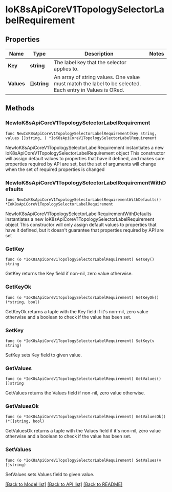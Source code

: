 # IoK8sApiCoreV1TopologySelectorLabelRequirement

## Properties

Name | Type | Description | Notes
------------ | ------------- | ------------- | -------------
**Key** | **string** | The label key that the selector applies to. | 
**Values** | **[]string** | An array of string values. One value must match the label to be selected. Each entry in Values is ORed. | 

## Methods

### NewIoK8sApiCoreV1TopologySelectorLabelRequirement

`func NewIoK8sApiCoreV1TopologySelectorLabelRequirement(key string, values []string, ) *IoK8sApiCoreV1TopologySelectorLabelRequirement`

NewIoK8sApiCoreV1TopologySelectorLabelRequirement instantiates a new IoK8sApiCoreV1TopologySelectorLabelRequirement object
This constructor will assign default values to properties that have it defined,
and makes sure properties required by API are set, but the set of arguments
will change when the set of required properties is changed

### NewIoK8sApiCoreV1TopologySelectorLabelRequirementWithDefaults

`func NewIoK8sApiCoreV1TopologySelectorLabelRequirementWithDefaults() *IoK8sApiCoreV1TopologySelectorLabelRequirement`

NewIoK8sApiCoreV1TopologySelectorLabelRequirementWithDefaults instantiates a new IoK8sApiCoreV1TopologySelectorLabelRequirement object
This constructor will only assign default values to properties that have it defined,
but it doesn't guarantee that properties required by API are set

### GetKey

`func (o *IoK8sApiCoreV1TopologySelectorLabelRequirement) GetKey() string`

GetKey returns the Key field if non-nil, zero value otherwise.

### GetKeyOk

`func (o *IoK8sApiCoreV1TopologySelectorLabelRequirement) GetKeyOk() (*string, bool)`

GetKeyOk returns a tuple with the Key field if it's non-nil, zero value otherwise
and a boolean to check if the value has been set.

### SetKey

`func (o *IoK8sApiCoreV1TopologySelectorLabelRequirement) SetKey(v string)`

SetKey sets Key field to given value.


### GetValues

`func (o *IoK8sApiCoreV1TopologySelectorLabelRequirement) GetValues() []string`

GetValues returns the Values field if non-nil, zero value otherwise.

### GetValuesOk

`func (o *IoK8sApiCoreV1TopologySelectorLabelRequirement) GetValuesOk() (*[]string, bool)`

GetValuesOk returns a tuple with the Values field if it's non-nil, zero value otherwise
and a boolean to check if the value has been set.

### SetValues

`func (o *IoK8sApiCoreV1TopologySelectorLabelRequirement) SetValues(v []string)`

SetValues sets Values field to given value.



[[Back to Model list]](../README.md#documentation-for-models) [[Back to API list]](../README.md#documentation-for-api-endpoints) [[Back to README]](../README.md)


